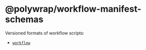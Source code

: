 # @polywrap/workflow-manifest-schemas
Versioned formats of workflow scripts:
* [`workflow`](./formats/workflow/)
